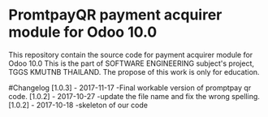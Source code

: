 # PromtpayQR payment acquirer module for Odoo 10.0
This repository contain the source code for payment acquirer module for Odoo 10.0
This is the part of SOFTWARE ENGINEERING subject's project, TGGS KMUTNB THAILAND.
The propose of this work is only for education.

#Changelog
[1.0.3] - 2017-11-17
-Final workable version of promptpay qr code.
[1.0.2] - 2017-10-27
-update the file name and fix the wrong spelling.
[1.0.2] - 2017-10-18
-skeleton of our code





